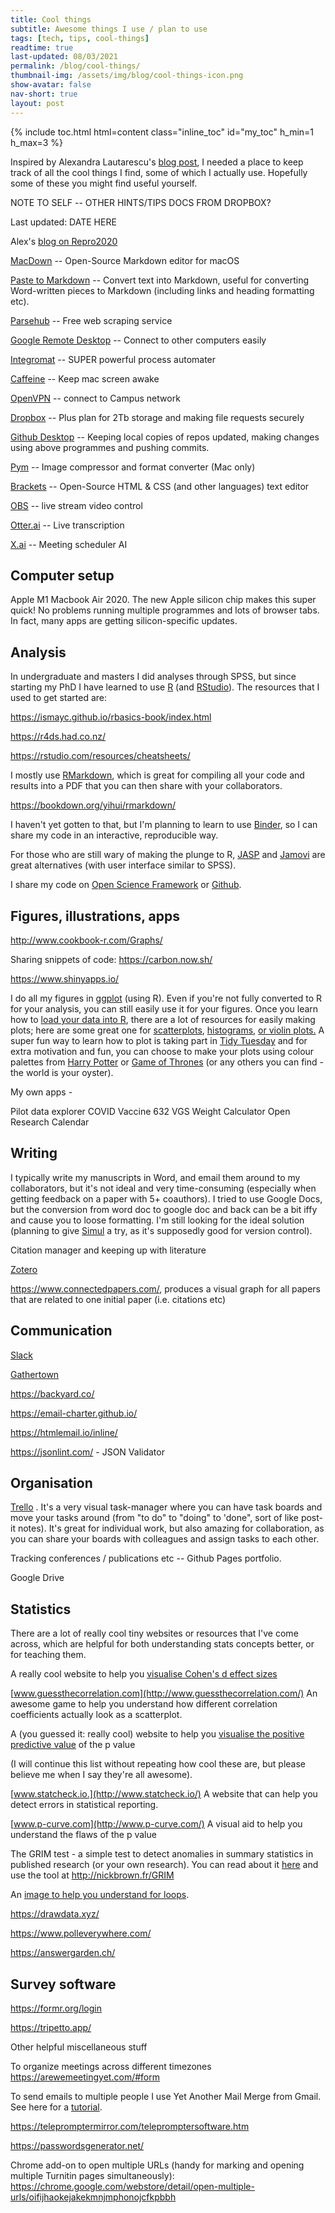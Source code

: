 ```yaml
---
title: Cool things
subtitle: Awesome things I use / plan to use
tags: [tech, tips, cool-things]
readtime: true
last-updated: 08/03/2021
permalink: /blog/cool-things/
thumbnail-img: /assets/img/blog/cool-things-icon.png
show-avatar: false
nav-short: true
layout: post
---
```


{% include toc.html html=content class="inline_toc" id="my_toc" h_min=1 h_max=3 %}

Inspired by Alexandra Lautarescu's [blog post](https://www.alautarescu.com/post/what-i-use-during-my-phd), I needed a place to keep track of all the cool things I find, some of which I actually use. Hopefully some of these you might find useful yourself.

NOTE TO SELF -- OTHER HINTS/TIPS DOCS FROM DROPBOX?

Last updated: DATE HERE

Alex's [blog on Repro2020](https://www.alautarescu.com/post/advanced-methods-in-reproducible-science-2020)

[MacDown](https://macdown.uranusjr.com/) -- Open-Source Markdown editor for macOS

[Paste to Markdown](https://euangoddard.github.io/clipboard2markdown/) -- Convert text into Markdown, useful for converting Word-written pieces to Markdown (including links and heading formatting etc). 

[Parsehub](https://www.parsehub.com/) -- Free web scraping service

[Google Remote Desktop](https://remotedesktop.google.com/home) -- Connect to other computers easily

[Integromat](https://www.integromat.com/en/) -- SUPER powerful process automater

[Caffeine](https://www.macupdate.com/app/mac/24120/caffeine) -- Keep mac screen awake

[OpenVPN](https://openvpn.net/) -- connect to Campus network

[Dropbox](https://www.dropbox.com/plans) -- Plus plan for 2Tb storage and making file requests securely

[Github Desktop](https://desktop.github.com/) -- Keeping local copies of repos updated, making changes using above programmes and pushing commits.

[Pym](https://apps.apple.com/gb/app/pym/id1451733095?mt=12) -- Image compressor and format converter (Mac only)

[Brackets](http://brackets.io/) -- Open-Source HTML & CSS (and other languages) text editor

[OBS](https://obsproject.com/) -- live stream video control

[Otter.ai](https://otter.ai/) -- Live transcription

[X.ai](https://x.ai/) -- Meeting scheduler AI

## Computer setup

Apple M1 Macbook Air 2020. The new Apple silicon chip makes this super quick! No problems running multiple programmes and lots of browser tabs. In fact, many apps are getting silicon-specific updates.  

## Analysis

In undergraduate and masters I did analyses through SPSS, but since starting my PhD I have learned to use [R](https://www.r-project.org/) (and [RStudio](https://rstudio.com/products/rstudio/download/)). The resources that I used to get started are:

<https://ismayc.github.io/rbasics-book/index.html>

<https://r4ds.had.co.nz/>

<https://rstudio.com/resources/cheatsheets/>

I mostly use [RMarkdown](https://rmarkdown.rstudio.com/), which is great for compiling all your code and results into a PDF that you can then share with your collaborators.

<https://bookdown.org/yihui/rmarkdown/>

I haven't yet gotten to that, but I'm planning to learn to use [Binder](https://mybinder.org/), so I can share my code in an interactive, reproducible way.

For those who are still wary of making the plunge to R, [JASP](https://jasp-stats.org/) and [Jamovi](https://www.jamovi.org/) are great alternatives (with user interface similar to SPSS).

I share my code on [Open Science Framework](http://www.osf.io/) or [Github](https://github.com/).

## Figures, illustrations, apps

<http://www.cookbook-r.com/Graphs/>

Sharing snippets of code: <https://carbon.now.sh/>

<https://www.shinyapps.io/>

I do all my figures in [ggplot](https://ggplot2.tidyverse.org/) (using R). Even if you're not fully converted to R for your analysis, you can still easily use it for your figures. Once you learn how to [load your data into R](https://r4ds.had.co.nz/data-import.html), there are a lot of resources for easily making plots; here are some great one for [scatterplots](http://www.sthda.com/english/wiki/ggplot2-scatter-plots-quick-start-guide-r-software-and-data-visualization), [histograms](http://www.sthda.com/english/wiki/ggplot2-histogram-plot-quick-start-guide-r-software-and-data-visualization), [or violin plots.](http://www.sthda.com/english/wiki/ggplot2-violin-plot-quick-start-guide-r-software-and-data-visualization) A super fun way to learn how to plot is taking part in [Tidy Tuesday](https://github.com/rfordatascience/tidytuesday) and for extra motivation and fun, you can choose to make your plots using colour palettes from [Harry Potter](https://github.com/aljrico/harrypotter) or [Game of Thrones](https://github.com/aljrico/gameofthrones) (or any others you can find - the world is your oyster).

My own apps - 

Pilot data explorer
COVID Vaccine
632 VGS Weight Calculator
Open Research Calendar


## Writing

I typically write my manuscripts in Word, and email them around to my collaborators, but it's not ideal and very time-consuming (especially when getting feedback on a paper with 5+ coauthors). I tried to use Google Docs, but the conversion from word doc to google doc and back can be a bit iffy and cause you to loose formatting. I'm still looking for the ideal solution (planning to give [Simul](https://www.simuldocs.com/) a try, as it's supposedly good for version control).

Citation manager and keeping up with literature

[Zotero](https://www.zotero.org/)

<https://www.connectedpapers.com/>, produces a visual graph for all papers that are related to one initial paper (i.e. citations etc)

## Communication

[Slack](https://slack.com/intl/en-gb/) 

[Gathertown](https://gather.town/)

<https://backyard.co/>

<https://email-charter.github.io/>

<https://htmlemail.io/inline/>

<https://jsonlint.com/> - JSON Validator

## Organisation

[Trello](https://trello.com/en) . It's a very visual task-manager where you can have task boards and move your tasks around (from "to do" to "doing" to 'done", sort of like post-it notes). It's great for individual work, but also amazing for collaboration, as you can share your boards with colleagues and assign tasks to each other.

Tracking conferences / publications etc -- Github Pages portfolio.

Google Drive

## Statistics

There are a lot of really cool tiny websites or resources that I've come across, which are helpful for both understanding stats concepts better, or for teaching them.

A really cool website to help you [visualise Cohen's d effect sizes](https://rpsychologist.com/d3/cohend/#:~:text=An%20Interactive%20Visualization&text=The%20Cohen's%20d%20effect%20size,0.8)

[www.guessthecorrelation.com](http://www.guessthecorrelation.com/) An awesome game to help you understand how different correlation coefficients actually look as a scatterplot.

A (you guessed it: really cool) website to help you [visualise the positive predictive value](http://shiny.ieis.tue.nl/PPV/) of the p value

(I will continue this list without repeating how cool these are, but please believe me when I say they're all awesome).

[www.statcheck.io.](http://www.statcheck.io/) A website that can help you detect errors in statistical reporting.

[www.p-curve.com](http://www.p-curve.com/) A visual aid to help you understand the flaws of the p value

The GRIM test - a simple test to detect anomalies in summary statistics in published research (or your own research). You can read about it [here](https://journals.sagepub.com/doi/abs/10.1177/1948550616673876) and use the tool at <http://nickbrown.fr/GRIM>

An [image to help you understand for loops](https://twitter.com/allison_horst/status/1290774616038809600?s=20).

<https://drawdata.xyz/>

<https://www.polleverywhere.com/>

<https://answergarden.ch/>

## Survey software

<https://formr.org/login>

<https://tripetto.app/>

Other helpful miscellaneous stuff

To organize meetings across different timezones <https://arewemeetingyet.com/#form>

To send emails to multiple people I use Yet Another Mail Merge from Gmail. See here for a [tutorial](https://support.yet-another-mail-merge.com/hc/en-us/articles/115003400145-Send-your-first-email-campaign-with-YAMM-and-Gmail).

<https://telepromptermirror.com/telepromptersoftware.htm>

<https://passwordsgenerator.net/>

Chrome add-on to open multiple URLs (handy for marking and opening multiple Turnitin pages simultaneously): <https://chrome.google.com/webstore/detail/open-multiple-urls/oifijhaokejakekmnjmphonojcfkpbbh>
